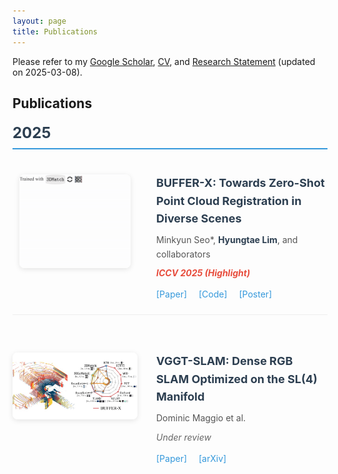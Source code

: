 ```yaml
---
layout: page
title: Publications
---
```


<style>
.publications-container {
    margin-top: 20px;
}

.publication-item {
    display: flex;
    margin-bottom: 40px;
    padding: 20px 0;
    border-bottom: 1px solid #eee;
}

.publication-item:last-child {
    border-bottom: none;
}

.publication-image {
    flex: 0 0 200px;
    margin-right: 30px;
    text-align: center;
}

.publication-image img {
    max-width: 100%;
    max-height: 150px;
    width: auto;
    height: auto;
    border-radius: 8px;
    box-shadow: 0 2px 8px rgba(0,0,0,0.1);
}

.publication-details {
    flex: 1;
    line-height: 1.6;
}

.publication-title {
    font-size: 18px;
    font-weight: bold;
    margin: 0 0 8px 0;
    color: #2c3e50;
}

.publication-authors {
    margin: 0 0 8px 0;
    color: #555;
}

.publication-authors .my-name {
    font-weight: bold;
    color: #2c3e50;
}

.publication-venue {
    margin: 0 0 12px 0;
    font-style: italic;
    color: #666;
}

.publication-venue .highlight {
    font-weight: bold;
    color: #e74c3c;
}

.publication-links {
    margin: 0;
}

.publication-links a {
    color: #3498db;
    text-decoration: none;
    margin-right: 15px;
}

.publication-links a:hover {
    color: #2980b9;
    text-decoration: underline;
}

.year-header {
    font-size: 24px;
    font-weight: bold;
    margin: 40px 0 20px 0;
    padding-bottom: 10px;
    border-bottom: 2px solid #3498db;
    color: #2c3e50;
}

.year-header:first-child {
    margin-top: 20px;
}

@media (max-width: 768px) {
    .publication-item {
        flex-direction: column;
    }
    
    .publication-image {
        flex: none;
        margin-right: 0;
        margin-bottom: 15px;
    }
}
</style>

Please refer to my [Google Scholar](https://scholar.google.com/citations?user=S1A3nbIAAAAJ&hl=en&oi=ao), [CV](https://github.com/LimHyungTae/LimHyungTae.github.io/blob/master/cv_and_research_statement/cv.pdf), and [Research Statement](https://github.com/LimHyungTae/LimHyungTae.github.io/blob/master/cv_and_research_statement/research_statement.pdf) (updated on 2025-03-08).

## Publications

<div class="publications-container">

<div class="year-header">2025</div>

<div class="publication-item">
    <div class="publication-image">
        <img src="/img/publications/BUFFER-X.gif" alt="BUFFER-X">
    </div>
    <div class="publication-details">
        <div class="publication-title">BUFFER-X: Towards Zero-Shot Point Cloud Registration in Diverse Scenes</div>
        <div class="publication-authors">Minkyun Seo*, <span class="my-name">Hyungtae Lim</span>, and collaborators</div>
        <div class="publication-venue"><span class="highlight">ICCV 2025 (Highlight)</span></div>
        <div class="publication-links">
            <a href="https://arxiv.org/abs/2503.07940">[Paper]</a>
            <a href="https://github.com/MIT-SPARK/BUFFER-X">[Code]</a>
            <a href="/assets/posters/bufferx_poster.pdf">[Poster]</a>
        </div>
    </div>
</div>

<div class="publication-item">
    <div class="publication-image">
        <img src="/img/publications/BUFFERX.jpg" alt="VGGT-SLAM">
    </div>
    <div class="publication-details">
        <div class="publication-title">VGGT-SLAM: Dense RGB SLAM Optimized on the SL(4) Manifold</div>
        <div class="publication-authors">Dominic Maggio et al.</div>
        <div class="publication-venue">Under review</div>
        <div class="publication-links">
            <a href="https://arxiv.org/pdf/2312.xxxxx.pdf">[Paper]</a>
            <a href="https://arxiv.org/abs/2312.xxxxx">[arXiv]</a>
        </div>
    </div>
</div>

</div>
